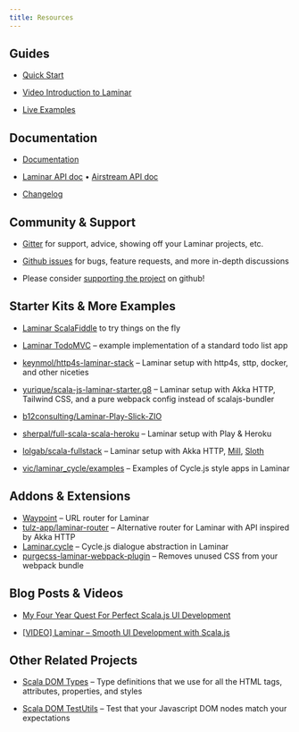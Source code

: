 ```yaml
---
title: Resources
---
```




## Guides

* [Quick Start](https://laminar.dev/quick-start)

* [Video Introduction to Laminar](https://www.youtube.com/watch?v=L_AHCkl6L-Q)

* [Live Examples](https://laminar.dev/examples/basic)



## Documentation

* [Documentation](https://laminar.dev/documentation)

* [Laminar API doc](https://javadoc.io/doc/com.raquo/laminar_sjs1_2.13/latest/com/raquo/laminar/index.html) • [Airstream API doc](https://javadoc.io/doc/com.raquo/airstream_sjs1_2.13/latest/index.html)

* [Changelog](https://github.com/raquo/Laminar/blob/master/CHANGELOG.md)



## Community & Support

* [Gitter](https://gitter.im/Laminar_/Lobby) for support, advice, showing off your Laminar projects, etc.

* [Github issues](https://github.com/raquo/laminar/issues) for bugs, feature requests, and more in-depth discussions

* Please consider [supporting the project](https://github.com/sponsors/raquo) on github!



## Starter Kits & More Examples

* [Laminar ScalaFiddle](https://scalafiddle.io/sf/3SDr2ii/36) to try things on the fly

* [Laminar TodoMVC](https://github.com/raquo/laminar-examples) – example implementation of a standard todo list app

* [keynmol/http4s-laminar-stack](https://github.com/keynmol/http4s-laminar-stack) – Laminar setup with http4s, sttp, docker, and other niceties

* [yurique/scala-js-laminar-starter.g8](https://github.com/yurique/scala-js-laminar-starter.g8) – Laminar setup with Akka HTTP, Tailwind CSS, and a pure webpack config instead of scalajs-bundler 

* [b12consulting/Laminar-Play-Slick-ZIO](https://github.com/b12consulting/Laminar-Play-Slick-ZIO)

* [sherpal/full-scala-scala-heroku](https://github.com/sherpal/full-scala-scala-heroku) – Laminar setup with Play & Heroku

* [lolgab/scala-fullstack](https://github.com/lolgab/scala-fullstack) – Laminar setup with Akka HTTP, [Mill](https://github.com/lihaoyi/mill), [Sloth](https://github.com/cornerman/sloth)

* [vic/laminar_cycle/examples](https://github.com/vic/laminar_cycle/tree/master/examples) – Examples of Cycle.js style apps in Laminar



## Addons & Extensions

* [Waypoint](https://github.com/raquo/Waypoint) – URL router for Laminar
* [tulz-app/laminar-router](https://github.com/tulz-app/laminar-router) – Alternative router for Laminar with API inspired by Akka HTTP
* [Laminar.cycle](https://github.com/vic/laminar_cycle) – Cycle.js dialogue abstraction in Laminar
* [purgecss-laminar-webpack-plugin](https://github.com/yurique/purgecss-laminar-webpack-plugin) – Removes unused CSS from your webpack bundle



## Blog Posts & Videos

* [My Four Year Quest For Perfect Scala.js UI Development](https://dev.to/raquo/my-four-year-quest-for-perfect-scala-js-ui-development-b9a)

* [[VIDEO] Laminar – Smooth UI Development with Scala.js](https://www.youtube.com/watch?v=L_AHCkl6L-Q)



## Other Related Projects

* [Scala DOM Types](https://github.com/raquo/scala-dom-types) – Type definitions that we use for all the HTML tags, attributes, properties, and styles

* [Scala DOM TestUtils](https://github.com/raquo/scala-dom-testutils) – Test that your Javascript DOM nodes match your expectations
